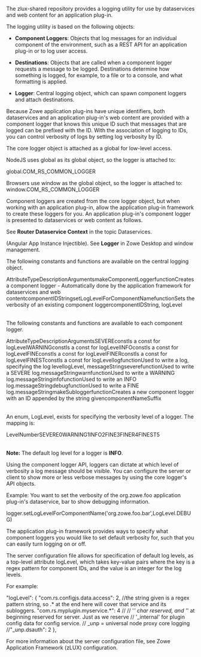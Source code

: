 <?xml version="1.0" encoding="UTF-8"?><?workdir /opt/dita-ot/out/.tmp?><?workdir-uri file:/opt/dita-ot/out/.tmp/?><?path2project ../../?><?path2project-uri ../../?><?path2rootmap-uri ../../?><topic xmlns:ditaarch="http://dita.oasis-open.org/architecture/2005/" xmlns:dita-ot="http://dita-ot.sourceforge.net/ns/201007/dita-ot" class="- topic/topic " ditaarch:DITAArchVersion="1.2" domains="(topic hi-d) (topic ut-d) (topic indexing-d) (topic hazard-d) (topic abbrev-d) (topic pr-d) (topic sw-d) (topic ui-d)" id="logging-utility" xtrf="file:/opt/dita-ot/data/extend/extend-desktop/mvd-logutility.md" xtrc="topic:1;182:3"><title class="- topic/title " xtrf="file:/opt/dita-ot/data/extend/extend-desktop/mvd-logutility.md" xtrc="title:1;182:3">Logging utility</title><body class="- topic/body " xtrf="file:/opt/dita-ot/data/extend/extend-desktop/mvd-logutility.md" xtrc="body:1;182:3"><p class="- topic/p " xtrf="file:/opt/dita-ot/data/extend/extend-desktop/mvd-logutility.md" xtrc="p:1;182:3">The <codeph class="+ topic/ph pr-d/codeph " xtrf="file:/opt/dita-ot/data/extend/extend-desktop/mvd-logutility.md" xtrc="codeph:1;182:3">zlux-shared</codeph> repository provides a logging utility for use by dataservices and web content for an application plug-in.</p></body><topic class="- topic/topic " ditaarch:DITAArchVersion="1.2" domains="(topic hi-d) (topic ut-d) (topic indexing-d) (topic hazard-d) (topic abbrev-d) (topic pr-d) (topic sw-d) (topic ui-d)" id="logging-objects" xtrf="file:/opt/dita-ot/data/extend/extend-desktop/mvd-logutility.md" xtrc="topic:2;182:3"><title class="- topic/title " xtrf="file:/opt/dita-ot/data/extend/extend-desktop/mvd-logutility.md" xtrc="title:2;182:3">Logging objects</title><body class="- topic/body " xtrf="file:/opt/dita-ot/data/extend/extend-desktop/mvd-logutility.md" xtrc="body:2;182:3"><p class="- topic/p " xtrf="file:/opt/dita-ot/data/extend/extend-desktop/mvd-logutility.md" xtrc="p:2;182:3">The logging utility is based on the following objects:</p><ul class="- topic/ul " xtrf="file:/opt/dita-ot/data/extend/extend-desktop/mvd-logutility.md" xtrc="ul:1;182:3"><li class="- topic/li " xtrf="file:/opt/dita-ot/data/extend/extend-desktop/mvd-logutility.md" xtrc="li:1;182:3"><p class="- topic/p " xtrf="file:/opt/dita-ot/data/extend/extend-desktop/mvd-logutility.md" xtrc="p:3;182:3"><b class="+ topic/ph hi-d/b " xtrf="file:/opt/dita-ot/data/extend/extend-desktop/mvd-logutility.md" xtrc="b:1;182:3">Component Loggers</b>: Objects that log messages for an individual component of the environment, such as a REST API for an application plug-in or to log user access.</p></li><li class="- topic/li " xtrf="file:/opt/dita-ot/data/extend/extend-desktop/mvd-logutility.md" xtrc="li:2;182:3"><p class="- topic/p " xtrf="file:/opt/dita-ot/data/extend/extend-desktop/mvd-logutility.md" xtrc="p:4;182:3"><b class="+ topic/ph hi-d/b " xtrf="file:/opt/dita-ot/data/extend/extend-desktop/mvd-logutility.md" xtrc="b:2;182:3">Destinations</b>: Objects that are called when a component logger requests a message to be logged. Destinations determine how something is logged, for example, to a file or to a console, and what formatting is applied.</p></li><li class="- topic/li " xtrf="file:/opt/dita-ot/data/extend/extend-desktop/mvd-logutility.md" xtrc="li:3;182:3"><p class="- topic/p " xtrf="file:/opt/dita-ot/data/extend/extend-desktop/mvd-logutility.md" xtrc="p:5;182:3"><b class="+ topic/ph hi-d/b " xtrf="file:/opt/dita-ot/data/extend/extend-desktop/mvd-logutility.md" xtrc="b:3;182:3">Logger</b>: Central logging object, which can spawn component loggers and attach destinations.</p></li></ul></body></topic><topic class="- topic/topic " ditaarch:DITAArchVersion="1.2" domains="(topic hi-d) (topic ut-d) (topic indexing-d) (topic hazard-d) (topic abbrev-d) (topic pr-d) (topic sw-d) (topic ui-d)" id="logger-ids" xtrf="file:/opt/dita-ot/data/extend/extend-desktop/mvd-logutility.md" xtrc="topic:3;182:3"><title class="- topic/title " xtrf="file:/opt/dita-ot/data/extend/extend-desktop/mvd-logutility.md" xtrc="title:3;182:3">Logger IDs</title><body class="- topic/body " xtrf="file:/opt/dita-ot/data/extend/extend-desktop/mvd-logutility.md" xtrc="body:3;182:3"><p class="- topic/p " xtrf="file:/opt/dita-ot/data/extend/extend-desktop/mvd-logutility.md" xtrc="p:6;182:3">Because Zowe application plug-ins have unique identifiers, both dataservices and an application plug-in's web content are provided with a component logger that knows this unique ID such that messages that are logged can be prefixed with the ID. With the association of logging to IDs, you can control verbosity of logs by setting log verbosity by ID.</p></body></topic><topic class="- topic/topic " ditaarch:DITAArchVersion="1.2" domains="(topic hi-d) (topic ut-d) (topic indexing-d) (topic hazard-d) (topic abbrev-d) (topic pr-d) (topic sw-d) (topic ui-d)" id="accessing-logger-objects" xtrf="file:/opt/dita-ot/data/extend/extend-desktop/mvd-logutility.md" xtrc="topic:4;182:3"><title class="- topic/title " xtrf="file:/opt/dita-ot/data/extend/extend-desktop/mvd-logutility.md" xtrc="title:4;182:3">Accessing logger objects</title><body class="- topic/body " xtrf="file:/opt/dita-ot/data/extend/extend-desktop/mvd-logutility.md" xtrc="body:4;182:3"/><topic class="- topic/topic " ditaarch:DITAArchVersion="1.2" domains="(topic hi-d) (topic ut-d) (topic indexing-d) (topic hazard-d) (topic abbrev-d) (topic pr-d) (topic sw-d) (topic ui-d)" id="logger" xtrf="file:/opt/dita-ot/data/extend/extend-desktop/mvd-logutility.md" xtrc="topic:5;182:3"><title class="- topic/title " xtrf="file:/opt/dita-ot/data/extend/extend-desktop/mvd-logutility.md" xtrc="title:5;182:3">Logger</title><body class="- topic/body " xtrf="file:/opt/dita-ot/data/extend/extend-desktop/mvd-logutility.md" xtrc="body:5;182:3"><p class="- topic/p " xtrf="file:/opt/dita-ot/data/extend/extend-desktop/mvd-logutility.md" xtrc="p:7;182:3">The core logger object is attached as a global for low-level access.</p></body><topic class="- topic/topic " ditaarch:DITAArchVersion="1.2" domains="(topic hi-d) (topic ut-d) (topic indexing-d) (topic hazard-d) (topic abbrev-d) (topic pr-d) (topic sw-d) (topic ui-d)" id="app-server" xtrf="file:/opt/dita-ot/data/extend/extend-desktop/mvd-logutility.md" xtrc="topic:6;182:3"><title class="- topic/title " xtrf="file:/opt/dita-ot/data/extend/extend-desktop/mvd-logutility.md" xtrc="title:6;182:3">App Server</title><body class="- topic/body " xtrf="file:/opt/dita-ot/data/extend/extend-desktop/mvd-logutility.md" xtrc="body:6;182:3"><p class="- topic/p " xtrf="file:/opt/dita-ot/data/extend/extend-desktop/mvd-logutility.md" xtrc="p:8;182:3">NodeJS uses <codeph class="+ topic/ph pr-d/codeph " xtrf="file:/opt/dita-ot/data/extend/extend-desktop/mvd-logutility.md" xtrc="codeph:2;182:3">global</codeph> as its global object, so the logger is attached to:
<codeph class="+ topic/ph pr-d/codeph " xtrf="file:/opt/dita-ot/data/extend/extend-desktop/mvd-logutility.md" xtrc="codeph:3;182:3">global.COM_RS_COMMON_LOGGER</codeph></p></body></topic><topic class="- topic/topic " ditaarch:DITAArchVersion="1.2" domains="(topic hi-d) (topic ut-d) (topic indexing-d) (topic hazard-d) (topic abbrev-d) (topic pr-d) (topic sw-d) (topic ui-d)" id="web" xtrf="file:/opt/dita-ot/data/extend/extend-desktop/mvd-logutility.md" xtrc="topic:7;182:3"><title class="- topic/title " xtrf="file:/opt/dita-ot/data/extend/extend-desktop/mvd-logutility.md" xtrc="title:7;182:3">Web</title><body class="- topic/body " xtrf="file:/opt/dita-ot/data/extend/extend-desktop/mvd-logutility.md" xtrc="body:7;182:3"><p class="- topic/p " xtrf="file:/opt/dita-ot/data/extend/extend-desktop/mvd-logutility.md" xtrc="p:9;182:3">Browsers use <codeph class="+ topic/ph pr-d/codeph " xtrf="file:/opt/dita-ot/data/extend/extend-desktop/mvd-logutility.md" xtrc="codeph:4;182:3">window</codeph> as the global object, so the logger is attached to:
<codeph class="+ topic/ph pr-d/codeph " xtrf="file:/opt/dita-ot/data/extend/extend-desktop/mvd-logutility.md" xtrc="codeph:5;182:3">window.COM_RS_COMMON_LOGGER</codeph></p></body></topic></topic><topic class="- topic/topic " ditaarch:DITAArchVersion="1.2" domains="(topic hi-d) (topic ut-d) (topic indexing-d) (topic hazard-d) (topic abbrev-d) (topic pr-d) (topic sw-d) (topic ui-d)" id="component-logger" xtrf="file:/opt/dita-ot/data/extend/extend-desktop/mvd-logutility.md" xtrc="topic:8;182:3"><title class="- topic/title " xtrf="file:/opt/dita-ot/data/extend/extend-desktop/mvd-logutility.md" xtrc="title:8;182:3">Component logger</title><body class="- topic/body " xtrf="file:/opt/dita-ot/data/extend/extend-desktop/mvd-logutility.md" xtrc="body:8;182:3"><p class="- topic/p " xtrf="file:/opt/dita-ot/data/extend/extend-desktop/mvd-logutility.md" xtrc="p:10;182:3">Component loggers are created from the core logger object, but when working with an application plug-in, allow the application plug-in framework to create these loggers for you. An application plug-in's component logger is presented to dataservices or web content as follows.</p></body><topic class="- topic/topic " ditaarch:DITAArchVersion="1.2" domains="(topic hi-d) (topic ut-d) (topic indexing-d) (topic hazard-d) (topic abbrev-d) (topic pr-d) (topic sw-d) (topic ui-d)" id="app-server-1" xtrf="file:/opt/dita-ot/data/extend/extend-desktop/mvd-logutility.md" xtrc="topic:9;182:3"><title class="- topic/title " xtrf="file:/opt/dita-ot/data/extend/extend-desktop/mvd-logutility.md" xtrc="title:9;182:3">App Server</title><body class="- topic/body " xtrf="file:/opt/dita-ot/data/extend/extend-desktop/mvd-logutility.md" xtrc="body:9;182:3"><p class="- topic/p " xtrf="file:/opt/dita-ot/data/extend/extend-desktop/mvd-logutility.md" xtrc="p:11;182:3">See <b class="+ topic/ph hi-d/b " xtrf="file:/opt/dita-ot/data/extend/extend-desktop/mvd-logutility.md" xtrc="b:4;182:3">Router Dataservice Context</b> in the topic <xref class="- topic/xref " href="5b560fb205053c9adc3f03db5d8db3dba6919279.md" dita-ot:orig-format="markdown" format="dita" xtrf="file:/opt/dita-ot/data/extend/extend-desktop/mvd-logutility.md" xtrc="xref:1;182:3">Dataservices</xref>.</p></body></topic><topic class="- topic/topic " ditaarch:DITAArchVersion="1.2" domains="(topic hi-d) (topic ut-d) (topic indexing-d) (topic hazard-d) (topic abbrev-d) (topic pr-d) (topic sw-d) (topic ui-d)" id="web-1" xtrf="file:/opt/dita-ot/data/extend/extend-desktop/mvd-logutility.md" xtrc="topic:10;182:3"><title class="- topic/title " xtrf="file:/opt/dita-ot/data/extend/extend-desktop/mvd-logutility.md" xtrc="title:10;182:3">Web</title><body class="- topic/body " xtrf="file:/opt/dita-ot/data/extend/extend-desktop/mvd-logutility.md" xtrc="body:10;182:3"><p class="- topic/p " xtrf="file:/opt/dita-ot/data/extend/extend-desktop/mvd-logutility.md" xtrc="p:12;182:3">(Angular App Instance Injectible). See <b class="+ topic/ph hi-d/b " xtrf="file:/opt/dita-ot/data/extend/extend-desktop/mvd-logutility.md" xtrc="b:5;182:3">Logger</b> in <xref class="- topic/xref " href="38830c2be44b1ef9ca4eac842bbaf84a8f7c6913.md" dita-ot:orig-format="markdown" format="dita" xtrf="file:/opt/dita-ot/data/extend/extend-desktop/mvd-logutility.md" xtrc="xref:2;182:3">Zowe Desktop and window management</xref>.</p></body></topic></topic></topic><topic class="- topic/topic " ditaarch:DITAArchVersion="1.2" domains="(topic hi-d) (topic ut-d) (topic indexing-d) (topic hazard-d) (topic abbrev-d) (topic pr-d) (topic sw-d) (topic ui-d)" id="logger-api" xtrf="file:/opt/dita-ot/data/extend/extend-desktop/mvd-logutility.md" xtrc="topic:11;182:3"><title class="- topic/title " xtrf="file:/opt/dita-ot/data/extend/extend-desktop/mvd-logutility.md" xtrc="title:11;182:3">Logger API</title><body class="- topic/body " xtrf="file:/opt/dita-ot/data/extend/extend-desktop/mvd-logutility.md" xtrc="body:11;182:3"><p class="- topic/p " xtrf="file:/opt/dita-ot/data/extend/extend-desktop/mvd-logutility.md" xtrc="p:13;182:3">The following constants and functions are available on the central logging object.</p><table class="- topic/table " xtrf="file:/opt/dita-ot/data/extend/extend-desktop/mvd-logutility.md" xtrc="table:1;182:3"><tgroup class="- topic/tgroup " cols="4" xtrf="file:/opt/dita-ot/data/extend/extend-desktop/mvd-logutility.md" xtrc="tgroup:1;182:3"><colspec class="- topic/colspec " colname="col1" xtrf="file:/opt/dita-ot/data/extend/extend-desktop/mvd-logutility.md" xtrc="colspec:1;182:3"/><colspec class="- topic/colspec " colname="col2" xtrf="file:/opt/dita-ot/data/extend/extend-desktop/mvd-logutility.md" xtrc="colspec:2;182:3"/><colspec class="- topic/colspec " colname="col3" xtrf="file:/opt/dita-ot/data/extend/extend-desktop/mvd-logutility.md" xtrc="colspec:3;182:3"/><colspec class="- topic/colspec " colname="col4" xtrf="file:/opt/dita-ot/data/extend/extend-desktop/mvd-logutility.md" xtrc="colspec:4;182:3"/><thead class="- topic/thead " xtrf="file:/opt/dita-ot/data/extend/extend-desktop/mvd-logutility.md" xtrc="thead:1;182:3"><row class="- topic/row " xtrf="file:/opt/dita-ot/data/extend/extend-desktop/mvd-logutility.md" xtrc="row:1;182:3"><entry class="- topic/entry " xtrf="file:/opt/dita-ot/data/extend/extend-desktop/mvd-logutility.md" xtrc="entry:1;182:3">Attribute</entry><entry class="- topic/entry " xtrf="file:/opt/dita-ot/data/extend/extend-desktop/mvd-logutility.md" xtrc="entry:2;182:3">Type</entry><entry class="- topic/entry " xtrf="file:/opt/dita-ot/data/extend/extend-desktop/mvd-logutility.md" xtrc="entry:3;182:3">Description</entry><entry class="- topic/entry " xtrf="file:/opt/dita-ot/data/extend/extend-desktop/mvd-logutility.md" xtrc="entry:4;182:3">Arguments</entry></row></thead><tbody class="- topic/tbody " xtrf="file:/opt/dita-ot/data/extend/extend-desktop/mvd-logutility.md" xtrc="tbody:1;182:3"><row class="- topic/row " xtrf="file:/opt/dita-ot/data/extend/extend-desktop/mvd-logutility.md" xtrc="row:2;182:3"><entry class="- topic/entry " xtrf="file:/opt/dita-ot/data/extend/extend-desktop/mvd-logutility.md" xtrc="entry:5;182:3"><codeph class="+ topic/ph pr-d/codeph " xtrf="file:/opt/dita-ot/data/extend/extend-desktop/mvd-logutility.md" xtrc="codeph:6;182:3">makeComponentLogger</codeph></entry><entry class="- topic/entry " xtrf="file:/opt/dita-ot/data/extend/extend-desktop/mvd-logutility.md" xtrc="entry:6;182:3">function</entry><entry class="- topic/entry " xtrf="file:/opt/dita-ot/data/extend/extend-desktop/mvd-logutility.md" xtrc="entry:7;182:3">Creates a component logger - Automatically done by the application framework for dataservices and web content</entry><entry class="- topic/entry " xtrf="file:/opt/dita-ot/data/extend/extend-desktop/mvd-logutility.md" xtrc="entry:8;182:3"><codeph class="+ topic/ph pr-d/codeph " xtrf="file:/opt/dita-ot/data/extend/extend-desktop/mvd-logutility.md" xtrc="codeph:7;182:3">componentIDString</codeph></entry></row><row class="- topic/row " xtrf="file:/opt/dita-ot/data/extend/extend-desktop/mvd-logutility.md" xtrc="row:3;182:3"><entry class="- topic/entry " xtrf="file:/opt/dita-ot/data/extend/extend-desktop/mvd-logutility.md" xtrc="entry:9;182:3"><codeph class="+ topic/ph pr-d/codeph " xtrf="file:/opt/dita-ot/data/extend/extend-desktop/mvd-logutility.md" xtrc="codeph:8;182:3">setLogLevelForComponentName</codeph></entry><entry class="- topic/entry " xtrf="file:/opt/dita-ot/data/extend/extend-desktop/mvd-logutility.md" xtrc="entry:10;182:3">function</entry><entry class="- topic/entry " xtrf="file:/opt/dita-ot/data/extend/extend-desktop/mvd-logutility.md" xtrc="entry:11;182:3">Sets the verbosity of an existing component logger</entry><entry class="- topic/entry " xtrf="file:/opt/dita-ot/data/extend/extend-desktop/mvd-logutility.md" xtrc="entry:12;182:3"><codeph class="+ topic/ph pr-d/codeph " xtrf="file:/opt/dita-ot/data/extend/extend-desktop/mvd-logutility.md" xtrc="codeph:9;182:3">componentIDString</codeph>, <codeph class="+ topic/ph pr-d/codeph " xtrf="file:/opt/dita-ot/data/extend/extend-desktop/mvd-logutility.md" xtrc="codeph:10;182:3">logLevel</codeph></entry></row></tbody></tgroup></table></body></topic><topic class="- topic/topic " ditaarch:DITAArchVersion="1.2" domains="(topic hi-d) (topic ut-d) (topic indexing-d) (topic hazard-d) (topic abbrev-d) (topic pr-d) (topic sw-d) (topic ui-d)" id="component-logger-api" xtrf="file:/opt/dita-ot/data/extend/extend-desktop/mvd-logutility.md" xtrc="topic:12;182:3"><title class="- topic/title " xtrf="file:/opt/dita-ot/data/extend/extend-desktop/mvd-logutility.md" xtrc="title:12;182:3">Component Logger API</title><body class="- topic/body " xtrf="file:/opt/dita-ot/data/extend/extend-desktop/mvd-logutility.md" xtrc="body:12;182:3"><p class="- topic/p " xtrf="file:/opt/dita-ot/data/extend/extend-desktop/mvd-logutility.md" xtrc="p:14;182:3">The following constants and functions are available to each component logger.</p><table class="- topic/table " xtrf="file:/opt/dita-ot/data/extend/extend-desktop/mvd-logutility.md" xtrc="table:2;182:3"><tgroup class="- topic/tgroup " cols="4" xtrf="file:/opt/dita-ot/data/extend/extend-desktop/mvd-logutility.md" xtrc="tgroup:2;182:3"><colspec class="- topic/colspec " colname="col1" xtrf="file:/opt/dita-ot/data/extend/extend-desktop/mvd-logutility.md" xtrc="colspec:5;182:3"/><colspec class="- topic/colspec " colname="col2" xtrf="file:/opt/dita-ot/data/extend/extend-desktop/mvd-logutility.md" xtrc="colspec:6;182:3"/><colspec class="- topic/colspec " colname="col3" xtrf="file:/opt/dita-ot/data/extend/extend-desktop/mvd-logutility.md" xtrc="colspec:7;182:3"/><colspec class="- topic/colspec " colname="col4" xtrf="file:/opt/dita-ot/data/extend/extend-desktop/mvd-logutility.md" xtrc="colspec:8;182:3"/><thead class="- topic/thead " xtrf="file:/opt/dita-ot/data/extend/extend-desktop/mvd-logutility.md" xtrc="thead:2;182:3"><row class="- topic/row " xtrf="file:/opt/dita-ot/data/extend/extend-desktop/mvd-logutility.md" xtrc="row:4;182:3"><entry class="- topic/entry " xtrf="file:/opt/dita-ot/data/extend/extend-desktop/mvd-logutility.md" xtrc="entry:13;182:3">Attribute</entry><entry class="- topic/entry " xtrf="file:/opt/dita-ot/data/extend/extend-desktop/mvd-logutility.md" xtrc="entry:14;182:3">Type</entry><entry class="- topic/entry " xtrf="file:/opt/dita-ot/data/extend/extend-desktop/mvd-logutility.md" xtrc="entry:15;182:3">Description</entry><entry class="- topic/entry " xtrf="file:/opt/dita-ot/data/extend/extend-desktop/mvd-logutility.md" xtrc="entry:16;182:3">Arguments</entry></row></thead><tbody class="- topic/tbody " xtrf="file:/opt/dita-ot/data/extend/extend-desktop/mvd-logutility.md" xtrc="tbody:2;182:3"><row class="- topic/row " xtrf="file:/opt/dita-ot/data/extend/extend-desktop/mvd-logutility.md" xtrc="row:5;182:3"><entry class="- topic/entry " xtrf="file:/opt/dita-ot/data/extend/extend-desktop/mvd-logutility.md" xtrc="entry:17;182:3"><codeph class="+ topic/ph pr-d/codeph " xtrf="file:/opt/dita-ot/data/extend/extend-desktop/mvd-logutility.md" xtrc="codeph:11;182:3">SEVERE</codeph></entry><entry class="- topic/entry " xtrf="file:/opt/dita-ot/data/extend/extend-desktop/mvd-logutility.md" xtrc="entry:18;182:3">const</entry><entry class="- topic/entry " xtrf="file:/opt/dita-ot/data/extend/extend-desktop/mvd-logutility.md" xtrc="entry:19;182:3">Is a const for <codeph class="+ topic/ph pr-d/codeph " xtrf="file:/opt/dita-ot/data/extend/extend-desktop/mvd-logutility.md" xtrc="codeph:12;182:3">logLevel</codeph></entry><entry class="- topic/entry " xtrf="file:/opt/dita-ot/data/extend/extend-desktop/mvd-logutility.md" xtrc="entry:20;182:3"/></row><row class="- topic/row " xtrf="file:/opt/dita-ot/data/extend/extend-desktop/mvd-logutility.md" xtrc="row:6;182:3"><entry class="- topic/entry " xtrf="file:/opt/dita-ot/data/extend/extend-desktop/mvd-logutility.md" xtrc="entry:21;182:3"><codeph class="+ topic/ph pr-d/codeph " xtrf="file:/opt/dita-ot/data/extend/extend-desktop/mvd-logutility.md" xtrc="codeph:13;182:3">WARNING</codeph></entry><entry class="- topic/entry " xtrf="file:/opt/dita-ot/data/extend/extend-desktop/mvd-logutility.md" xtrc="entry:22;182:3">const</entry><entry class="- topic/entry " xtrf="file:/opt/dita-ot/data/extend/extend-desktop/mvd-logutility.md" xtrc="entry:23;182:3">Is a const for <codeph class="+ topic/ph pr-d/codeph " xtrf="file:/opt/dita-ot/data/extend/extend-desktop/mvd-logutility.md" xtrc="codeph:14;182:3">logLevel</codeph></entry><entry class="- topic/entry " xtrf="file:/opt/dita-ot/data/extend/extend-desktop/mvd-logutility.md" xtrc="entry:24;182:3"/></row><row class="- topic/row " xtrf="file:/opt/dita-ot/data/extend/extend-desktop/mvd-logutility.md" xtrc="row:7;182:3"><entry class="- topic/entry " xtrf="file:/opt/dita-ot/data/extend/extend-desktop/mvd-logutility.md" xtrc="entry:25;182:3"><codeph class="+ topic/ph pr-d/codeph " xtrf="file:/opt/dita-ot/data/extend/extend-desktop/mvd-logutility.md" xtrc="codeph:15;182:3">INFO</codeph></entry><entry class="- topic/entry " xtrf="file:/opt/dita-ot/data/extend/extend-desktop/mvd-logutility.md" xtrc="entry:26;182:3">const</entry><entry class="- topic/entry " xtrf="file:/opt/dita-ot/data/extend/extend-desktop/mvd-logutility.md" xtrc="entry:27;182:3">Is a const for <codeph class="+ topic/ph pr-d/codeph " xtrf="file:/opt/dita-ot/data/extend/extend-desktop/mvd-logutility.md" xtrc="codeph:16;182:3">logLevel</codeph></entry><entry class="- topic/entry " xtrf="file:/opt/dita-ot/data/extend/extend-desktop/mvd-logutility.md" xtrc="entry:28;182:3"/></row><row class="- topic/row " xtrf="file:/opt/dita-ot/data/extend/extend-desktop/mvd-logutility.md" xtrc="row:8;182:3"><entry class="- topic/entry " xtrf="file:/opt/dita-ot/data/extend/extend-desktop/mvd-logutility.md" xtrc="entry:29;182:3"><codeph class="+ topic/ph pr-d/codeph " xtrf="file:/opt/dita-ot/data/extend/extend-desktop/mvd-logutility.md" xtrc="codeph:17;182:3">FINE</codeph></entry><entry class="- topic/entry " xtrf="file:/opt/dita-ot/data/extend/extend-desktop/mvd-logutility.md" xtrc="entry:30;182:3">const</entry><entry class="- topic/entry " xtrf="file:/opt/dita-ot/data/extend/extend-desktop/mvd-logutility.md" xtrc="entry:31;182:3">Is a const for <codeph class="+ topic/ph pr-d/codeph " xtrf="file:/opt/dita-ot/data/extend/extend-desktop/mvd-logutility.md" xtrc="codeph:18;182:3">logLevel</codeph></entry><entry class="- topic/entry " xtrf="file:/opt/dita-ot/data/extend/extend-desktop/mvd-logutility.md" xtrc="entry:32;182:3"/></row><row class="- topic/row " xtrf="file:/opt/dita-ot/data/extend/extend-desktop/mvd-logutility.md" xtrc="row:9;182:3"><entry class="- topic/entry " xtrf="file:/opt/dita-ot/data/extend/extend-desktop/mvd-logutility.md" xtrc="entry:33;182:3"><codeph class="+ topic/ph pr-d/codeph " xtrf="file:/opt/dita-ot/data/extend/extend-desktop/mvd-logutility.md" xtrc="codeph:19;182:3">FINER</codeph></entry><entry class="- topic/entry " xtrf="file:/opt/dita-ot/data/extend/extend-desktop/mvd-logutility.md" xtrc="entry:34;182:3">const</entry><entry class="- topic/entry " xtrf="file:/opt/dita-ot/data/extend/extend-desktop/mvd-logutility.md" xtrc="entry:35;182:3">Is a const for <codeph class="+ topic/ph pr-d/codeph " xtrf="file:/opt/dita-ot/data/extend/extend-desktop/mvd-logutility.md" xtrc="codeph:20;182:3">logLevel</codeph></entry><entry class="- topic/entry " xtrf="file:/opt/dita-ot/data/extend/extend-desktop/mvd-logutility.md" xtrc="entry:36;182:3"/></row><row class="- topic/row " xtrf="file:/opt/dita-ot/data/extend/extend-desktop/mvd-logutility.md" xtrc="row:10;182:3"><entry class="- topic/entry " xtrf="file:/opt/dita-ot/data/extend/extend-desktop/mvd-logutility.md" xtrc="entry:37;182:3"><codeph class="+ topic/ph pr-d/codeph " xtrf="file:/opt/dita-ot/data/extend/extend-desktop/mvd-logutility.md" xtrc="codeph:21;182:3">FINEST</codeph></entry><entry class="- topic/entry " xtrf="file:/opt/dita-ot/data/extend/extend-desktop/mvd-logutility.md" xtrc="entry:38;182:3">const</entry><entry class="- topic/entry " xtrf="file:/opt/dita-ot/data/extend/extend-desktop/mvd-logutility.md" xtrc="entry:39;182:3">Is a const for <codeph class="+ topic/ph pr-d/codeph " xtrf="file:/opt/dita-ot/data/extend/extend-desktop/mvd-logutility.md" xtrc="codeph:22;182:3">logLevel</codeph></entry><entry class="- topic/entry " xtrf="file:/opt/dita-ot/data/extend/extend-desktop/mvd-logutility.md" xtrc="entry:40;182:3"/></row><row class="- topic/row " xtrf="file:/opt/dita-ot/data/extend/extend-desktop/mvd-logutility.md" xtrc="row:11;182:3"><entry class="- topic/entry " xtrf="file:/opt/dita-ot/data/extend/extend-desktop/mvd-logutility.md" xtrc="entry:41;182:3"><codeph class="+ topic/ph pr-d/codeph " xtrf="file:/opt/dita-ot/data/extend/extend-desktop/mvd-logutility.md" xtrc="codeph:23;182:3">log</codeph></entry><entry class="- topic/entry " xtrf="file:/opt/dita-ot/data/extend/extend-desktop/mvd-logutility.md" xtrc="entry:42;182:3">function</entry><entry class="- topic/entry " xtrf="file:/opt/dita-ot/data/extend/extend-desktop/mvd-logutility.md" xtrc="entry:43;182:3">Used to write a log, specifying the log level</entry><entry class="- topic/entry " xtrf="file:/opt/dita-ot/data/extend/extend-desktop/mvd-logutility.md" xtrc="entry:44;182:3"><codeph class="+ topic/ph pr-d/codeph " xtrf="file:/opt/dita-ot/data/extend/extend-desktop/mvd-logutility.md" xtrc="codeph:24;182:3">logLevel</codeph>, <codeph class="+ topic/ph pr-d/codeph " xtrf="file:/opt/dita-ot/data/extend/extend-desktop/mvd-logutility.md" xtrc="codeph:25;182:3">messageString</codeph></entry></row><row class="- topic/row " xtrf="file:/opt/dita-ot/data/extend/extend-desktop/mvd-logutility.md" xtrc="row:12;182:3"><entry class="- topic/entry " xtrf="file:/opt/dita-ot/data/extend/extend-desktop/mvd-logutility.md" xtrc="entry:45;182:3"><codeph class="+ topic/ph pr-d/codeph " xtrf="file:/opt/dita-ot/data/extend/extend-desktop/mvd-logutility.md" xtrc="codeph:26;182:3">severe</codeph></entry><entry class="- topic/entry " xtrf="file:/opt/dita-ot/data/extend/extend-desktop/mvd-logutility.md" xtrc="entry:46;182:3">function</entry><entry class="- topic/entry " xtrf="file:/opt/dita-ot/data/extend/extend-desktop/mvd-logutility.md" xtrc="entry:47;182:3">Used to write a SEVERE log.</entry><entry class="- topic/entry " xtrf="file:/opt/dita-ot/data/extend/extend-desktop/mvd-logutility.md" xtrc="entry:48;182:3"><codeph class="+ topic/ph pr-d/codeph " xtrf="file:/opt/dita-ot/data/extend/extend-desktop/mvd-logutility.md" xtrc="codeph:27;182:3">messageString</codeph></entry></row><row class="- topic/row " xtrf="file:/opt/dita-ot/data/extend/extend-desktop/mvd-logutility.md" xtrc="row:13;182:3"><entry class="- topic/entry " xtrf="file:/opt/dita-ot/data/extend/extend-desktop/mvd-logutility.md" xtrc="entry:49;182:3"><codeph class="+ topic/ph pr-d/codeph " xtrf="file:/opt/dita-ot/data/extend/extend-desktop/mvd-logutility.md" xtrc="codeph:28;182:3">warn</codeph></entry><entry class="- topic/entry " xtrf="file:/opt/dita-ot/data/extend/extend-desktop/mvd-logutility.md" xtrc="entry:50;182:3">function</entry><entry class="- topic/entry " xtrf="file:/opt/dita-ot/data/extend/extend-desktop/mvd-logutility.md" xtrc="entry:51;182:3">Used to write a WARNING log.</entry><entry class="- topic/entry " xtrf="file:/opt/dita-ot/data/extend/extend-desktop/mvd-logutility.md" xtrc="entry:52;182:3"><codeph class="+ topic/ph pr-d/codeph " xtrf="file:/opt/dita-ot/data/extend/extend-desktop/mvd-logutility.md" xtrc="codeph:29;182:3">messageString</codeph></entry></row><row class="- topic/row " xtrf="file:/opt/dita-ot/data/extend/extend-desktop/mvd-logutility.md" xtrc="row:14;182:3"><entry class="- topic/entry " xtrf="file:/opt/dita-ot/data/extend/extend-desktop/mvd-logutility.md" xtrc="entry:53;182:3"><codeph class="+ topic/ph pr-d/codeph " xtrf="file:/opt/dita-ot/data/extend/extend-desktop/mvd-logutility.md" xtrc="codeph:30;182:3">info</codeph></entry><entry class="- topic/entry " xtrf="file:/opt/dita-ot/data/extend/extend-desktop/mvd-logutility.md" xtrc="entry:54;182:3">function</entry><entry class="- topic/entry " xtrf="file:/opt/dita-ot/data/extend/extend-desktop/mvd-logutility.md" xtrc="entry:55;182:3">Used to write an INFO log.</entry><entry class="- topic/entry " xtrf="file:/opt/dita-ot/data/extend/extend-desktop/mvd-logutility.md" xtrc="entry:56;182:3"><codeph class="+ topic/ph pr-d/codeph " xtrf="file:/opt/dita-ot/data/extend/extend-desktop/mvd-logutility.md" xtrc="codeph:31;182:3">messageString</codeph></entry></row><row class="- topic/row " xtrf="file:/opt/dita-ot/data/extend/extend-desktop/mvd-logutility.md" xtrc="row:15;182:3"><entry class="- topic/entry " xtrf="file:/opt/dita-ot/data/extend/extend-desktop/mvd-logutility.md" xtrc="entry:57;182:3"><codeph class="+ topic/ph pr-d/codeph " xtrf="file:/opt/dita-ot/data/extend/extend-desktop/mvd-logutility.md" xtrc="codeph:32;182:3">debug</codeph></entry><entry class="- topic/entry " xtrf="file:/opt/dita-ot/data/extend/extend-desktop/mvd-logutility.md" xtrc="entry:58;182:3">function</entry><entry class="- topic/entry " xtrf="file:/opt/dita-ot/data/extend/extend-desktop/mvd-logutility.md" xtrc="entry:59;182:3">Used to write a FINE log.</entry><entry class="- topic/entry " xtrf="file:/opt/dita-ot/data/extend/extend-desktop/mvd-logutility.md" xtrc="entry:60;182:3"><codeph class="+ topic/ph pr-d/codeph " xtrf="file:/opt/dita-ot/data/extend/extend-desktop/mvd-logutility.md" xtrc="codeph:33;182:3">messageString</codeph></entry></row><row class="- topic/row " xtrf="file:/opt/dita-ot/data/extend/extend-desktop/mvd-logutility.md" xtrc="row:16;182:3"><entry class="- topic/entry " xtrf="file:/opt/dita-ot/data/extend/extend-desktop/mvd-logutility.md" xtrc="entry:61;182:3"><codeph class="+ topic/ph pr-d/codeph " xtrf="file:/opt/dita-ot/data/extend/extend-desktop/mvd-logutility.md" xtrc="codeph:34;182:3">makeSublogger</codeph></entry><entry class="- topic/entry " xtrf="file:/opt/dita-ot/data/extend/extend-desktop/mvd-logutility.md" xtrc="entry:62;182:3">function</entry><entry class="- topic/entry " xtrf="file:/opt/dita-ot/data/extend/extend-desktop/mvd-logutility.md" xtrc="entry:63;182:3">Creates a new component logger with an ID appended by the string given</entry><entry class="- topic/entry " xtrf="file:/opt/dita-ot/data/extend/extend-desktop/mvd-logutility.md" xtrc="entry:64;182:3"><codeph class="+ topic/ph pr-d/codeph " xtrf="file:/opt/dita-ot/data/extend/extend-desktop/mvd-logutility.md" xtrc="codeph:35;182:3">componentNameSuffix</codeph></entry></row></tbody></tgroup></table></body></topic><topic class="- topic/topic " ditaarch:DITAArchVersion="1.2" domains="(topic hi-d) (topic ut-d) (topic indexing-d) (topic hazard-d) (topic abbrev-d) (topic pr-d) (topic sw-d) (topic ui-d)" id="log-levels" xtrf="file:/opt/dita-ot/data/extend/extend-desktop/mvd-logutility.md" xtrc="topic:13;182:3"><title class="- topic/title " xtrf="file:/opt/dita-ot/data/extend/extend-desktop/mvd-logutility.md" xtrc="title:13;182:3">Log Levels</title><body class="- topic/body " xtrf="file:/opt/dita-ot/data/extend/extend-desktop/mvd-logutility.md" xtrc="body:13;182:3"><p class="- topic/p " xtrf="file:/opt/dita-ot/data/extend/extend-desktop/mvd-logutility.md" xtrc="p:15;182:3">An enum, <codeph class="+ topic/ph pr-d/codeph " xtrf="file:/opt/dita-ot/data/extend/extend-desktop/mvd-logutility.md" xtrc="codeph:36;182:3">LogLevel</codeph>, exists for specifying the verbosity level of a logger. The mapping is:</p><table class="- topic/table " xtrf="file:/opt/dita-ot/data/extend/extend-desktop/mvd-logutility.md" xtrc="table:3;182:3"><tgroup class="- topic/tgroup " cols="2" xtrf="file:/opt/dita-ot/data/extend/extend-desktop/mvd-logutility.md" xtrc="tgroup:3;182:3"><colspec class="- topic/colspec " colname="col1" xtrf="file:/opt/dita-ot/data/extend/extend-desktop/mvd-logutility.md" xtrc="colspec:9;182:3"/><colspec class="- topic/colspec " colname="col2" xtrf="file:/opt/dita-ot/data/extend/extend-desktop/mvd-logutility.md" xtrc="colspec:10;182:3"/><thead class="- topic/thead " xtrf="file:/opt/dita-ot/data/extend/extend-desktop/mvd-logutility.md" xtrc="thead:3;182:3"><row class="- topic/row " xtrf="file:/opt/dita-ot/data/extend/extend-desktop/mvd-logutility.md" xtrc="row:17;182:3"><entry class="- topic/entry " xtrf="file:/opt/dita-ot/data/extend/extend-desktop/mvd-logutility.md" xtrc="entry:65;182:3">Level</entry><entry class="- topic/entry " xtrf="file:/opt/dita-ot/data/extend/extend-desktop/mvd-logutility.md" xtrc="entry:66;182:3">Number</entry></row></thead><tbody class="- topic/tbody " xtrf="file:/opt/dita-ot/data/extend/extend-desktop/mvd-logutility.md" xtrc="tbody:3;182:3"><row class="- topic/row " xtrf="file:/opt/dita-ot/data/extend/extend-desktop/mvd-logutility.md" xtrc="row:18;182:3"><entry class="- topic/entry " xtrf="file:/opt/dita-ot/data/extend/extend-desktop/mvd-logutility.md" xtrc="entry:67;182:3">SEVERE</entry><entry class="- topic/entry " xtrf="file:/opt/dita-ot/data/extend/extend-desktop/mvd-logutility.md" xtrc="entry:68;182:3">0</entry></row><row class="- topic/row " xtrf="file:/opt/dita-ot/data/extend/extend-desktop/mvd-logutility.md" xtrc="row:19;182:3"><entry class="- topic/entry " xtrf="file:/opt/dita-ot/data/extend/extend-desktop/mvd-logutility.md" xtrc="entry:69;182:3">WARNING</entry><entry class="- topic/entry " xtrf="file:/opt/dita-ot/data/extend/extend-desktop/mvd-logutility.md" xtrc="entry:70;182:3">1</entry></row><row class="- topic/row " xtrf="file:/opt/dita-ot/data/extend/extend-desktop/mvd-logutility.md" xtrc="row:20;182:3"><entry class="- topic/entry " xtrf="file:/opt/dita-ot/data/extend/extend-desktop/mvd-logutility.md" xtrc="entry:71;182:3">INFO</entry><entry class="- topic/entry " xtrf="file:/opt/dita-ot/data/extend/extend-desktop/mvd-logutility.md" xtrc="entry:72;182:3">2</entry></row><row class="- topic/row " xtrf="file:/opt/dita-ot/data/extend/extend-desktop/mvd-logutility.md" xtrc="row:21;182:3"><entry class="- topic/entry " xtrf="file:/opt/dita-ot/data/extend/extend-desktop/mvd-logutility.md" xtrc="entry:73;182:3">FINE</entry><entry class="- topic/entry " xtrf="file:/opt/dita-ot/data/extend/extend-desktop/mvd-logutility.md" xtrc="entry:74;182:3">3</entry></row><row class="- topic/row " xtrf="file:/opt/dita-ot/data/extend/extend-desktop/mvd-logutility.md" xtrc="row:22;182:3"><entry class="- topic/entry " xtrf="file:/opt/dita-ot/data/extend/extend-desktop/mvd-logutility.md" xtrc="entry:75;182:3">FINER</entry><entry class="- topic/entry " xtrf="file:/opt/dita-ot/data/extend/extend-desktop/mvd-logutility.md" xtrc="entry:76;182:3">4</entry></row><row class="- topic/row " xtrf="file:/opt/dita-ot/data/extend/extend-desktop/mvd-logutility.md" xtrc="row:23;182:3"><entry class="- topic/entry " xtrf="file:/opt/dita-ot/data/extend/extend-desktop/mvd-logutility.md" xtrc="entry:77;182:3">FINEST</entry><entry class="- topic/entry " xtrf="file:/opt/dita-ot/data/extend/extend-desktop/mvd-logutility.md" xtrc="entry:78;182:3">5</entry></row></tbody></tgroup></table><p class="- topic/p " xtrf="file:/opt/dita-ot/data/extend/extend-desktop/mvd-logutility.md" xtrc="p:16;182:3"><b class="+ topic/ph hi-d/b " xtrf="file:/opt/dita-ot/data/extend/extend-desktop/mvd-logutility.md" xtrc="b:6;182:3">Note:</b> The default log level for a logger is <b class="+ topic/ph hi-d/b " xtrf="file:/opt/dita-ot/data/extend/extend-desktop/mvd-logutility.md" xtrc="b:7;182:3">INFO</b>.</p></body></topic><topic class="- topic/topic " ditaarch:DITAArchVersion="1.2" domains="(topic hi-d) (topic ut-d) (topic indexing-d) (topic hazard-d) (topic abbrev-d) (topic pr-d) (topic sw-d) (topic ui-d)" id="logging-verbosity" xtrf="file:/opt/dita-ot/data/extend/extend-desktop/mvd-logutility.md" xtrc="topic:14;182:3"><title class="- topic/title " xtrf="file:/opt/dita-ot/data/extend/extend-desktop/mvd-logutility.md" xtrc="title:14;182:3">Logging verbosity</title><body class="- topic/body " xtrf="file:/opt/dita-ot/data/extend/extend-desktop/mvd-logutility.md" xtrc="body:14;182:3"><p class="- topic/p " xtrf="file:/opt/dita-ot/data/extend/extend-desktop/mvd-logutility.md" xtrc="p:17;182:3">Using the component logger API, loggers can dictate at which level of verbosity a log message should be visible.
You can configure the server or client to show more or less verbose messages by using the core logger's API objects.</p><p class="- topic/p " xtrf="file:/opt/dita-ot/data/extend/extend-desktop/mvd-logutility.md" xtrc="p:18;182:3">Example: You want to set the verbosity of the org.zowe.foo application plug-in's dataservice, bar to show debugging information.</p><p class="- topic/p " xtrf="file:/opt/dita-ot/data/extend/extend-desktop/mvd-logutility.md" xtrc="p:19;182:3"><codeph class="+ topic/ph pr-d/codeph " xtrf="file:/opt/dita-ot/data/extend/extend-desktop/mvd-logutility.md" xtrc="codeph:37;182:3">logger.setLogLevelForComponentName('org.zowe.foo.bar',LogLevel.DEBUG)</codeph></p></body><topic class="- topic/topic " ditaarch:DITAArchVersion="1.2" domains="(topic hi-d) (topic ut-d) (topic indexing-d) (topic hazard-d) (topic abbrev-d) (topic pr-d) (topic sw-d) (topic ui-d)" id="configuring-logging-verbosity" xtrf="file:/opt/dita-ot/data/extend/extend-desktop/mvd-logutility.md" xtrc="topic:15;182:3"><title class="- topic/title " xtrf="file:/opt/dita-ot/data/extend/extend-desktop/mvd-logutility.md" xtrc="title:15;182:3">Configuring logging verbosity</title><body class="- topic/body " xtrf="file:/opt/dita-ot/data/extend/extend-desktop/mvd-logutility.md" xtrc="body:15;182:3"><p class="- topic/p " xtrf="file:/opt/dita-ot/data/extend/extend-desktop/mvd-logutility.md" xtrc="p:20;182:3">The application plug-in framework provides ways to specify what component loggers you would like to set default verbosity for, such that you can easily turn logging on or off.</p></body><topic class="- topic/topic " ditaarch:DITAArchVersion="1.2" domains="(topic hi-d) (topic ut-d) (topic indexing-d) (topic hazard-d) (topic abbrev-d) (topic pr-d) (topic sw-d) (topic ui-d)" id="server-startup-logging-configuration" xtrf="file:/opt/dita-ot/data/extend/extend-desktop/mvd-logutility.md" xtrc="topic:16;182:3"><title class="- topic/title " xtrf="file:/opt/dita-ot/data/extend/extend-desktop/mvd-logutility.md" xtrc="title:16;182:3">Server startup logging configuration</title><body class="- topic/body " xtrf="file:/opt/dita-ot/data/extend/extend-desktop/mvd-logutility.md" xtrc="body:16;182:3"><p class="- topic/p " xtrf="file:/opt/dita-ot/data/extend/extend-desktop/mvd-logutility.md" xtrc="p:21;182:3">The server configuration file allows for specification of default log levels, as a top-level attribute <codeph class="+ topic/ph pr-d/codeph " xtrf="file:/opt/dita-ot/data/extend/extend-desktop/mvd-logutility.md" xtrc="codeph:38;182:3">logLevel</codeph>, which takes key-value pairs where the key is a regex pattern for component IDs, and the value is an integer for the log levels.</p><p class="- topic/p " xtrf="file:/opt/dita-ot/data/extend/extend-desktop/mvd-logutility.md" xtrc="p:22;182:3">For example:</p><codeblock class="+ topic/pre pr-d/codeblock " xml:space="preserve" xtrf="file:/opt/dita-ot/data/extend/extend-desktop/mvd-logutility.md" xtrc="codeblock:1;182:3">"logLevel": {
    "com.rs.configjs.data.access": 2,
    //the string given is a regex pattern string, so .* at the end here will cover that service and its subloggers.
    "com.rs.myplugin.myservice.*": 4
    //
    // '_' char reserved, and '_' at beginning reserved for server. Just as we reserve
    // '_internal' for plugin config data for config service.
    // _unp = universal node proxy core logging
    //"_unp.dsauth": 2
  },</codeblock><p class="- topic/p " xtrf="file:/opt/dita-ot/data/extend/extend-desktop/mvd-logutility.md" xtrc="p:23;182:3">For more information about the server configuration file, see <xref class="- topic/xref " href="d47aaca16db25d06c1f2f1308fb49f88c6b16e7b.md#zowe-application-framework-configuration" dita-ot:orig-format="markdown" format="dita" xtrf="file:/opt/dita-ot/data/extend/extend-desktop/mvd-logutility.md" xtrc="xref:3;182:3">Zowe Application Framework (zLUX) configuration</xref>.</p></body></topic></topic></topic></topic>